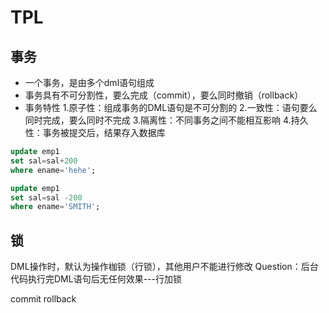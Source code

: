 # TPL
## 事务

-   一个事务，是由多个dml语句组成
-   事务具有不可分割性，要么完成（commit），要么同时撤销（rollback）
-   事务特性
    1.原子性：组成事务的DML语句是不可分割的
    2.一致性：语句要么同时完成，要么同时不完成
    3.隔离性：不同事务之间不能相互影响
    4.持久性：事务被提交后，结果存入数据库

```sql
update emp1
set sal=sal+200
where ename='hehe';

update emp1
set sal=sal -200
where ename='SMITH';
```
## 锁
DML操作时，默认为操作枷锁（行锁），其他用户不能进行修改
Question：后台代码执行完DML语句后无任何效果---行加锁

commit
rollback
